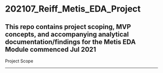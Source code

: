 # 202107_Reiff_Metis_EDA_Project
This repo contains project scoping, MVP concepts, and accompanying analytical documentation/findings for the Metis EDA Module commenced Jul 2021
---
Project Scope

---
